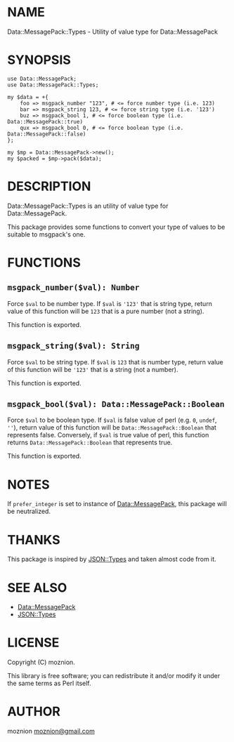 
# NAME

Data::MessagePack::Types - Utility of value type for Data::MessagePack

# SYNOPSIS

    use Data::MessagePack;
    use Data::MessagePack::Types;

    my $data = +{
        foo => msgpack_number "123", # <= force number type (i.e. 123)
        bar => msgpack_string 123, # <= force string type (i.e. '123')
        buz => msgpack_bool 1, # <= force boolean type (i.e. Data::MessagePack::true)
        qux => msgpack_bool 0, # <= force boolean type (i.e. Data::MessagePack::false)
    };

    my $mp = Data::MessagePack->new();
    my $packed = $mp->pack($data);

# DESCRIPTION

Data::MessagePack::Types is an utility of value type for Data::MessagePack.

This package provides some functions to convert your type of values to be suitable to msgpack's one.

# FUNCTIONS

## `msgpack_number($val): Number`

Force `$val` to be number type. If `$val` is `'123'` that is string type, return value of this function will be `123` that is a pure number (not a string).

This function is exported.

## `msgpack_string($val): String`

Force `$val` to be string type. If `$val` is `123` that is number type, return value of this function will be `'123'` that is a string (not a number).

This function is exported.

## `msgpack_bool($val): Data::MessagePack::Boolean`

Force `$val` to be boolean type. If `$val` is false value of perl (e.g. `0`, `undef`, `''`), return value of this function will be `Data::MessagePack::Boolean` that represents false. Conversely, if `$val` is true value of perl, this function returns `Data::MessagePack::Boolean` that represents true.

This function is exported.

# NOTES

If `prefer_integer` is set to instance of [Data::MessagePack](https://metacpan.org/pod/Data::MessagePack), this package will be neutralized.

# THANKS

This package is inspired by [JSON::Types](https://metacpan.org/pod/JSON::Types) and taken almost code from it.

# SEE ALSO

- [Data::MessagePack](https://metacpan.org/pod/Data::MessagePack)
- [JSON::Types](https://metacpan.org/pod/JSON::Types)

# LICENSE

Copyright (C) moznion.

This library is free software; you can redistribute it and/or modify
it under the same terms as Perl itself.

# AUTHOR

moznion <moznion@gmail.com>
